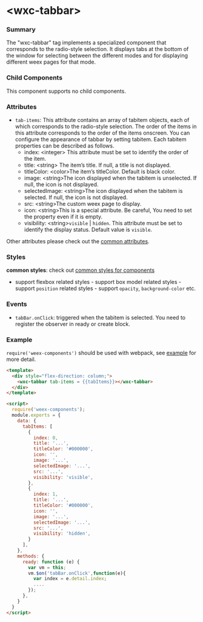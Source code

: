 # &lt;wxc-tabbar&gt;

### Summary

The "wxc-tabbar" tag implements a specialized component that corresponds to
the radio-style selection. It displays tabs at the bottom of the window for
selecting between the different modes and for displaying different weex
pages for that mode.

### Child Components

This component supports no child components.

### Attributes

- `tab-items`: This attribute contains an array of tabitem objects, each of which corresponds to the radio-style selection. The order of the items in this attribute corresponds to the order of the items onscreen. You can configure the appearance of tabbar by setting tabitem. Each tabitem properties can be described as follows.
  + index: &lt;integer&gt; This attribute must be set to identify the order of the item.
  + title: &lt;string&gt; The item’s title. If null, a title is not displayed.
  + titleColor: &lt;color&gt;The item’s titleColor. Default is black color.  
  + image: &lt;string&gt;The icon displayed when the tabitem is
    unselected. If null, the icon is not displayed.
  + selectedImage: &lt;string&gt;The icon displayed when the tabitem is
    selected. If null, the icon is not displayed.
  + src: &lt;string&gt;The custom weex page to display.
  + icon: &lt;string&gt;This is a special attribute. Be careful, You need to set the property even if it is empty.
   + visibility: &lt;string&gt;`visible` | `hidden`. This attribute must be set to identify the display status. Default value is `visible`.
                 
Other attributes please check out the [common
attributes](../references/common-attrs.md).

### Styles

**common styles**: check out [common styles for components](../references/common-style.md)

- support flexbox related styles - support box model related styles -
support ``position`` related styles - support ``opacity``,
``background-color`` etc.

### Events

- `tabBar.onClick`: triggered when the tabitem is selected. You need to
register the observer in ready or create block.

### Example

`require('weex-components')` should be used with webpack, see
[example](https://github.com/alibaba/weex/blob/example/examples/component/tabbar/tabbar-demo.we)
for more detail.

```html
<template>
  <div style="flex-direction: column;">
    <wxc-tabbar tab-items = {{tabItems}}></wxc-tabbar>
  </div>
</template>

<script>
  require('weex-components');
  module.exports = {
    data: {
      tabItems: [
        {
          index: 0,
          title: '...',
          titleColor: '#000000',
          icon: '',
          image: '...',
          selectedImage: '...',
          src: '...',
          visibility: 'visible',
        },
        {
          index: 1,
          title: '...',
          titleColor: '#000000',
          icon: '',
          image: '...',
          selectedImage: '...',
          src: '...',
          visibility: 'hidden',
        }
      ],
    },
    methods: {
      ready: function (e) {
        var vm = this;
        vm.$on('tabBar.onClick',function(e){
          var index = e.detail.index;
       	  ....
        });
      },
    }
  }
</script>
```
